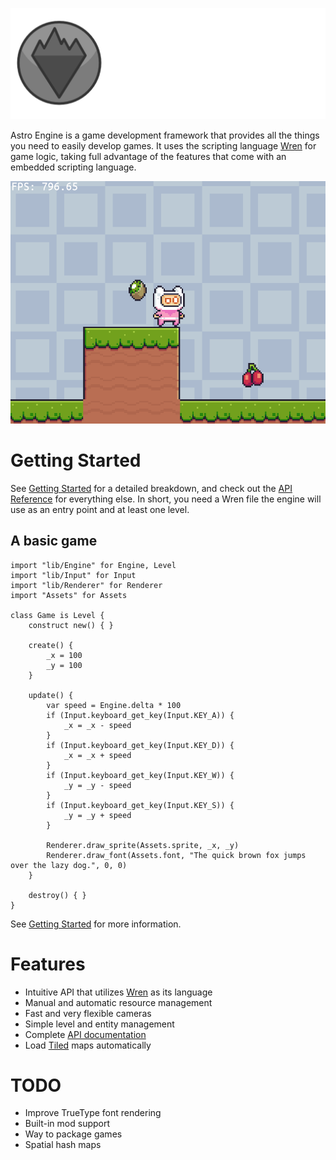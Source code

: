 ![Astro Engine](./assets/banner.png)

Astro Engine is a game development framework that provides all the things you need to
easily develop games. It uses the scripting language [Wren](https://github.com/wren-lang/wren)
for game logic, taking full advantage of the features that come with an embedded
scripting language.

![Example gif](./assets/example.gif)

Getting Started
===============
See [Getting Started](docs/GettingStarted.md) for a detailed breakdown, and check out the
[API Reference](docs/API.md) for everything else. In short, you need a Wren file the engine
will use as an entry point and at least one level.

A basic game
------------

    import "lib/Engine" for Engine, Level
    import "lib/Input" for Input
    import "lib/Renderer" for Renderer
    import "Assets" for Assets
    
    class Game is Level {
        construct new() { }
        
        create() {
            _x = 100
            _y = 100
        }
    
        update() {
            var speed = Engine.delta * 100
            if (Input.keyboard_get_key(Input.KEY_A)) {
                _x = _x - speed
            }
            if (Input.keyboard_get_key(Input.KEY_D)) {
                _x = _x + speed
            }
            if (Input.keyboard_get_key(Input.KEY_W)) {
                _y = _y - speed
            }
            if (Input.keyboard_get_key(Input.KEY_S)) {
                _y = _y + speed
            }
    
            Renderer.draw_sprite(Assets.sprite, _x, _y)
            Renderer.draw_font(Assets.font, "The quick brown fox jumps over the lazy dog.", 0, 0)
        }
    
        destroy() { }
    }

See [Getting Started](docs/GettingStarted.md) for more information.

Features
========

 + Intuitive API that utilizes [Wren](https://github.com/wren-lang/wren) as its language
 + Manual and automatic resource management
 + Fast and very flexible cameras
 + Simple level and entity management
 + Complete [API documentation](docs/API.md)
 + Load [Tiled](https://www.mapeditor.org/) maps automatically

TODO
====

 + Improve TrueType font rendering
 + Built-in mod support
 + Way to package games
 + Spatial hash maps